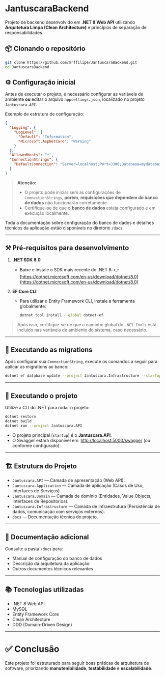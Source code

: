 # JantuscaraBackend

Projeto de backend desenvolvido em **.NET 8 Web API** utilizando **Arquitetura Limpa (Clean Architecture)** e princípios de separação de responsabilidades.

## 📦 Clonando o repositório

```bash
git clone https://github.com/mrffilipe/JantuscaraBackend.git
cd JantuscaraBackend
```

## ⚙️ Configuração inicial

Antes de executar o projeto, é necessário configurar as variáveis de ambiente **ou** editar o arquivo `appsettings.json`, localizado no projeto `Jantuscara.API`.

Exemplo de estrutura de configuração:

```json
{
  "Logging": {
    "LogLevel": {
      "Default": "Information",
      "Microsoft.AspNetCore": "Warning"
    }
  },
  "AllowedHosts": "*",
  "ConnectionStrings": {
    "DefaultConnection": "Server=localhost;Port=3306;Database=mydatabase;User=myuser;Password=mypassword123"
  }
}
```

> **Atenção:**
>
> * O projeto pode iniciar sem as configurações de `ConnectionStrings`, **porém**, **requisições que dependem do banco de dados** não funcionarão corretamente.
> * Certifique-se de que o **banco de dados** esteja configurado e em execução localmente.

Toda a documentação sobre configuração do banco de dados e detalhes técnicos da aplicação estão disponíveis no diretório `/docs`.

---

## ⚒️ Pré-requisitos para desenvolvimento

1. **.NET SDK 8.0**

   * Baixe e instale o SDK mais recente do .NET 8:
     👉 [https://dotnet.microsoft.com/en-us/download/dotnet/8.0](https://dotnet.microsoft.com/en-us/download/dotnet/8.0)

2. **EF Core CLI**

   * Para utilizar o Entity Framework CLI, instale a ferramenta globalmente:

     ```bash
     dotnet tool install --global dotnet-ef
     ```

> Após isso, certifique-se de que o caminho global do `.NET Tools` está incluído nas variáveis de ambiente do sistema, caso necessário.

---

## 🧱 Executando as migrations

Após configurar sua `ConnectionString`, execute os comandos a seguir para aplicar as migrations ao banco:

```bash
dotnet ef database update --project Jantuscara.Infrastructure --startup-project Jantuscara.API
```

---

## 🚀 Executando o projeto

Utilize a CLI do .NET para rodar o projeto:

```bash
dotnet restore
dotnet build
dotnet run --project Jantuscara.API
```

* O projeto principal (`startup`) é o **Jantuscara.API**.
* O Swagger estará disponível em: [http://localhost:5000/swagger](http://localhost:5000/swagger) (ou conforme configurado).

---

## 🏗️ Estrutura do Projeto

* `Jantuscara.API` — Camada de apresentação (Web API).
* `Jantuscara.Application` — Camada de aplicação (Casos de Uso, Interfaces de Serviços).
* `Jantuscara.Domain` — Camada de domínio (Entidades, Value Objects, Interfaces de Repositórios).
* `Jantuscara.Infrastructure` — Camada de infraestrutura (Persistência de dados, comunicação com serviços externos).
* `docs` — Documentação técnica do projeto.

---

## 📄 Documentação adicional

Consulte a pasta `/docs` para:

* Manual de configuração do banco de dados
* Descrição da arquitetura da aplicação
* Outros documentos técnicos relevantes

---

## 📚 Tecnologias utilizadas

* .NET 8 Web API
* MySQL
* Entity Framework Core
* Clean Architecture
* DDD (Domain-Driven Design)

---

# ✅ Conclusão

Este projeto foi estruturado para seguir boas práticas de arquitetura de software, priorizando **manutenibilidade**, **testabilidade** e **escalabilidade**.